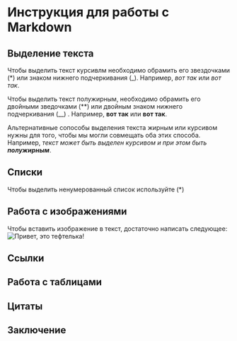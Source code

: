 # Инструкция для работы с Markdown

## Выделение текста

Чтобы выделить текст курсивлм необходимо обрамить его звездочками (*) или  знаком нижнего подчеркивания (_). Например, *вот так* или _вот так_.

Чтобы выделить текст полужирным, необходимо обрамить его двойными зведочками (**) или двойным знаком нижнего подчеркивания (__) . Например, **вот так** или __вот так__.

Альтернативные сопособы выделения текста жирным или курсивом нужны для того, чтобы мы могли совмещать оба этих способа. Например, _текст может быть выделен курсивом и при этом быть **полужирным**_.

## Списки
Чтобы выделить ненумерованный список используйте (*) 
## Работа с изображениями

Чтобы вставить изображение в текст, достаточно написать следующее:
![Привет, это тефтелька!](milie007.jpg)

## Ссылки

## Работа с таблицами

## Цитаты

## Заключение